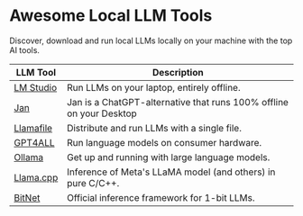 # Awesome Local LLM Tools

Discover, download and run local LLMs locally on your machine with the top AI tools.

| LLM Tool                                               | Description                                                         |
| ------------------------------------------------------ | ------------------------------------------------------------------- |
| [LM Studio](https://lmstudio.ai/)                      | Run LLMs on your laptop, entirely offline.                          |
| [Jan](https://jan.ai/docs)                             | Jan is a ChatGPT-alternative that runs 100% offline on your Desktop |
| [Llamafile](https://github.com/Mozilla-Ocho/llamafile) | Distribute and run LLMs with a single file.                         |
| [GPT4ALL](https://www.nomic.ai/gpt4all)                | Run language models on consumer hardware.                           |
| [Ollama](https://ollama.com/)                          | Get up and running with large language models.                      |
| [Llama.cpp](https://github.com/ggerganov/llama.cpp)    | Inference of Meta's LLaMA model (and others) in pure C/C++.         |
| [BitNet](https://github.com/microsoft/BitNet)          | Official inference framework for 1-bit LLMs.                        |
